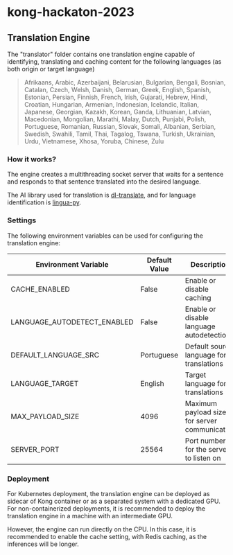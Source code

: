 # kong-hackaton-2023



## Translation Engine

The "translator" folder contains one translation engine capable of identifying, translating and caching content for the following languages (as both origin or target language)

> Afrikaans, Arabic, Azerbaijani, Belarusian, Bulgarian, Bengali, Bosnian, Catalan, Czech, Welsh, Danish, German, Greek, English, Spanish, Estonian, Persian, Finnish, French, Irish, Gujarati, Hebrew, Hindi, Croatian, Hungarian, Armenian, Indonesian, Icelandic, Italian, Japanese, Georgian, Kazakh, Korean, Ganda, Lithuanian, Latvian, Macedonian, Mongolian, Marathi, Malay, Dutch, Punjabi, Polish, Portuguese, Romanian, Russian, Slovak, Somali, Albanian, Serbian, Swedish, Swahili, Tamil, Thai, Tagalog, Tswana, Turkish, Ukrainian, Urdu, Vietnamese, Xhosa, Yoruba, Chinese, Zulu

### How it works?

The engine creates a multithreading socket server that waits for a sentence and responds to that sentence translated into the desired language.

The AI library used for translation is [dl-translate](https://github.com/xhluca/dl-translate), and for language identification is [lingua-py](https://github.com/pemistahl/lingua-py).

### Settings

The following environment variables can be used for configuring the translation engine:

| Environment Variable            | Default Value | Description                                      |
|-------------------------|---------------|--------------------------------------------------|
| CACHE_ENABLED           | False    | Enable or disable caching                       |
| LANGUAGE_AUTODETECT_ENABLED | False | Enable or disable language autodetection       |
| DEFAULT_LANGUAGE_SRC    | Portuguese    | Default source language for translations        |
| LANGUAGE_TARGET         | English       | Target language for translations                |
| MAX_PAYLOAD_SIZE       | 4096          | Maximum payload size for server communication   |
| SERVER_PORT             | 25564         | Port number for the server to listen on         |

### Deployment

For Kubernetes deployment, the translation engine can be deployed as sidecar of Kong container or as a separated system with a dedicated GPU. For non-containerized deployments, it is recommended to deploy the translation engine in a machine with an intermediate GPU.

However, the engine can run directly on the CPU. In this case, it is recommended to enable the cache setting, with Redis caching, as the inferences will be longer.
